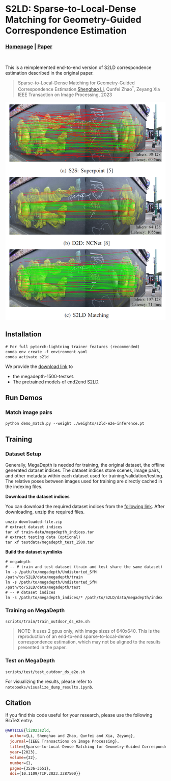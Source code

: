 # S2LD: Sparse-to-Local-Dense Matching for Geometry-Guided Correspondence Estimation
### [Homepage](https://merical.github.io/) | [Paper](https://ieeexplore.ieee.org/document/10159656)
<br/>

This is a reimplemented end-to-end version of S2LD correspondence estimation described in the original paper.

> Sparse-to-Local-Dense Matching for Geometry-Guided Correspondence Estimation
> [Shenghao Li](https://merical.github.io), Qunfei Zhao<sup>\*</sup>, Zeyang Xia  
> IEEE Transaction on Image Processing, 2023

![demo_vid](assets/s2ld.png)

## Installation
```shell
# For full pytorch-lightning trainer features (recommended)
conda env create -f environment.yaml
conda activate s2ld
```

We provide the [download link](https://drive.google.com/drive/folders/1HwvPc3AzmjwxDsmBFIkWJmRdfF68_Hvw?usp=drive_link) to 
  - the megadepth-1500-testset.
  - The pretrained models of end2end S2LD.

## Run Demos

### Match image pairs

```shell
python demo_match.py --weight ./weights/s2ld-e2e-inference.pt
```

## Training

### Dataset Setup

Generally, MegaDepth is needed for training, the original dataset, the offline generated dataset indices. The dataset indices store scenes, image pairs, and other metadata within each dataset used for training/validation/testing. The relative poses between images used for training are directly cached in the indexing files. 

**Download the dataset indices**

You can download the required dataset indices from the [following link](https://drive.google.com/drive/folders/1HwvPc3AzmjwxDsmBFIkWJmRdfF68_Hvw?usp=drive_link).
After downloading, unzip the required files.
```shell
unzip downloaded-file.zip
# extract dataset indices
tar xf train-data/megadepth_indices.tar
# extract testing data (optional)
tar xf testdata/megadepth_test_1500.tar
```

**Build the dataset symlinks**

```shell
# megadepth
# -- # train and test dataset (train and test share the same dataset)
ln -s /path/to/megadepth/Undistorted_SfM /path/to/S2LD/data/megadepth/train
ln -s /path/to/megadepth/Undistorted_SfM /path/to/S2LD/data/megadepth/test
# -- # dataset indices
ln -s /path/to/megadepth_indices/* /path/to/S2LD/data/megadepth/index
```

### Training on MegaDepth

``` shell
scripts/train/train_outdoor_ds_e2e.sh
```

> NOTE: It uses 2 gpus only, with image sizes of 640x640. This is the reproduction of an end-to-end sparse-to-local-dense correspondence estimation, which may not be aligned to the results presented in the paper.

### Test on MegaDepth

``` shell
scripts/test/test_outdoor_ds_e2e.sh
```

For visualizing the results, please refer to `notebooks/visualize_dump_results.ipynb`.


## Citation

If you find this code useful for your research, please use the following BibTeX entry.

```bibtex
@ARTICLE{li2023s2ld,
  author={Li, Shenghao and Zhao, Qunfei and Xia, Zeyang},
  journal={IEEE Transactions on Image Processing}, 
  title={Sparse-to-Local-Dense Matching for Geometry-Guided Correspondence Estimation}, 
  year={2023},
  volume={32},
  number={},
  pages={3536-3551},
  doi={10.1109/TIP.2023.3287500}}
```
